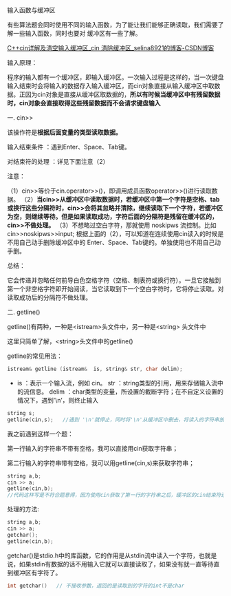 输入函数与缓冲区

有些算法题会同时使用不同的输入函数，为了能让我们能够正确读取，我们需要了解一些输入函数，同时也要对 缓冲区有一些了解。

[C++cin详解及清空输入缓冲区_cin 清除缓冲区_selina8921的博客-CSDN博客](https://blog.csdn.net/selina8921/article/details/79067941)

输入原理：

程序的输入都有一个缓冲区，即输入缓冲区。一次输入过程是这样的，当一次键盘输入结束时会将输入的数据存入输入缓冲区，而cin对象直接从输入缓冲区中取数据。正因为cin对象是直接从缓冲区取数据的，**所以有时候当缓冲区中有残留数据时，cin对象会直接取得这些残留数据而不会请求键盘输入**

一. cin>>

该操作符是**根据后面变量的类型读取数据。**

输入结束条件 ：遇到Enter、Space、Tab键。

对结束符的处理 ：详见下面注意（2）

注意： 

（1）cin>>等价于cin.operator>>()，即调用成员函数operator>>()进行读取数据。 
（2）**当cin>>从缓冲区中读取数据时，若缓冲区中第一个字符是空格、tab或换行这些分隔符时，cin>>会将其忽略并清除，继续读取下一个字符，若缓冲区为空，则继续等待。但是如果读取成功，字符后面的分隔符是残留在缓冲区的，cin>>不做处理。** 
（3）不想略过空白字符，那就使用 noskipws 流控制。比如cin>>noskipws>>input;
根据上面的（2），可以知道在连续使用cin读入的时候是不用自己动手删除缓冲区中的 Enter、Space、Tab键的。单独使用也不用自己动手删。

总结：

它会传递并忽略任何前导白色空格字符（空格、制表符或换行符）。一旦它接触到第一个非空格字符即开始阅读，当它读取到下一个空白字符时，它将停止读取。对读取成功后的分隔符不做处理。

二. getline()

getline()有两种，一种是\<istream>头文件中，另一种是\<string> 头文件中

这里只简单了解，\<string>头文件中的getline()

getline的常见用法：

```cpp
istream& getline (istream&  is, string& str, char delim);
```

- is ：表示一个输入流，例如 cin。
  str ：string类型的引用，用来存储输入流中的流信息。
  delim ：char类型的变量，所设置的截断字符；在不自定义设置的情况下，遇到’\n’，则终止输入

```cpp
string s;
getline(cin,s);   //遇到 '\n'就停止，同时将'\n'从缓冲区中删去，将读入的字符串放到s中
```



我之前遇到这样一个题：

第一行输入的字符串不带有空格，我可以直接用cin获取字符串；

第二行输入的字符串带有空格，我可以用getline(cin,s)来获取字符串；

```cpp
string a,b;
cin >> a;
getline(cin,b);
//代码这样写是不符合题意得，因为使用cin获取了第一行的字符串之后，缓冲区的cin结束符还在。因此再用getline读会导致b是个空串。
```

处理的方法:

```cpp
string a,b;
cin >> a;
getchar();
getline(cin,b);
```

getchar()是stdio.h中的库函数，它的作用是从stdin流中读入一个字符，也就是说，如果stdin有数据的话不用输入它就可以直接读取了，如果没有就一直等待直到缓冲区有字符了。

```cpp
int getchar()   // 不接收参数，返回的是读取到的字符的int不是char
```

